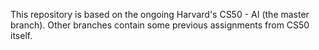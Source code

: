 This repository is based on the ongoing Harvard's CS50 - AI (the master branch). Other branches contain some previous assignments from CS50 itself.
